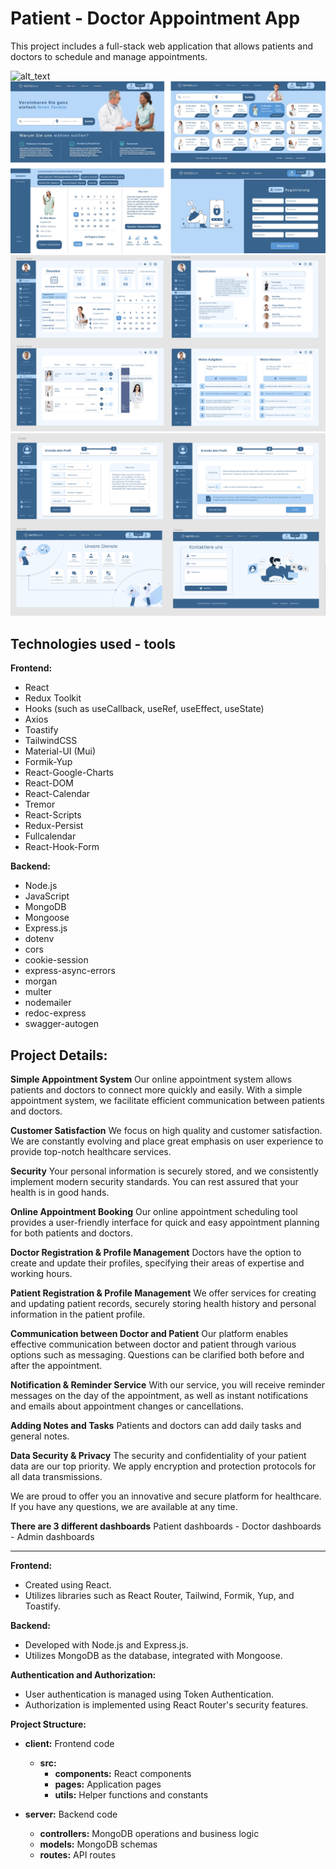 # Patient - Doctor Appointment App

This project includes a full-stack web application that allows patients and doctors to schedule and manage appointments.

<img alt="alt_text" src="./Frontend/appointments.gif"/>
<img alt="alt_text" src="./Frontend/projectIMG.jpg"/>
<img alt="alt_text" src="./Frontend/projectIMG1.jpg"/>
<img alt="alt_text" src="./Frontend/projectIMG3.jpg"/>

## Technologies used - tools
 
**Frontend:**
- React
- Redux Toolkit
- Hooks (such as useCallback, useRef, useEffect, useState)
- Axios
- Toastify
- TailwindCSS
- Material-UI (Mui)
- Formik-Yup
- React-Google-Charts
- React-DOM
- React-Calendar
- Tremor
- React-Scripts
- Redux-Persist
- Fullcalendar
- React-Hook-Form 

**Backend:**
- Node.js
- JavaScript
- MongoDB
- Mongoose
- Express.js
- dotenv
- cors
- cookie-session
- express-async-errors
- morgan
- multer
- nodemailer
- redoc-express
- swagger-autogen

## Project Details:

**Simple Appointment System**
Our online appointment system allows patients and doctors to connect more quickly and easily. With a simple appointment system, we facilitate efficient communication between patients and doctors.

**Customer Satisfaction**
We focus on high quality and customer satisfaction. We are constantly evolving and place great emphasis on user experience to provide top-notch healthcare services.

**Security**
Your personal information is securely stored, and we consistently implement modern security standards. You can rest assured that your health is in good hands.

**Online Appointment Booking**
Our online appointment scheduling tool provides a user-friendly interface for quick and easy appointment planning for both patients and doctors.

**Doctor Registration & Profile Management**
Doctors have the option to create and update their profiles, specifying their areas of expertise and working hours.

**Patient Registration & Profile Management**
We offer services for creating and updating patient records, securely storing health history and personal information in the patient profile.

**Communication between Doctor and Patient**
Our platform enables effective communication between doctor and patient through various options such as messaging. Questions can be clarified both before and after the appointment.

**Notification & Reminder Service**
With our service, you will receive reminder messages on the day of the appointment, as well as instant notifications and emails about appointment changes or cancellations.

**Adding Notes and Tasks**
Patients and doctors can add daily tasks and general notes.

**Data Security & Privacy**
The security and confidentiality of your patient data are our top priority. We apply encryption and protection protocols for all data transmissions.

We are proud to offer you an innovative and secure platform for healthcare. If you have any questions, we are available at any time.


**There are 3 different dashboards** 
Patient dashboards - Doctor dashboards - Admin dashboards

---

**Frontend:**
- Created using React.
- Utilizes libraries such as React Router, Tailwind, Formik, Yup, and Toastify.

**Backend:**
- Developed with Node.js and Express.js.
- Utilizes MongoDB as the database, integrated with Mongoose.

**Authentication and Authorization:**
- User authentication is managed using Token Authentication.
- Authorization is implemented using React Router's security features.

**Project Structure:**

- **client:** Frontend code
  - **src:**
    - **components:** React components
    - **pages:** Application pages
    - **utils:** Helper functions and constants

- **server:** Backend code
  - **controllers:** MongoDB operations and business logic
  - **models:** MongoDB schemas
  - **routes:** API routes
